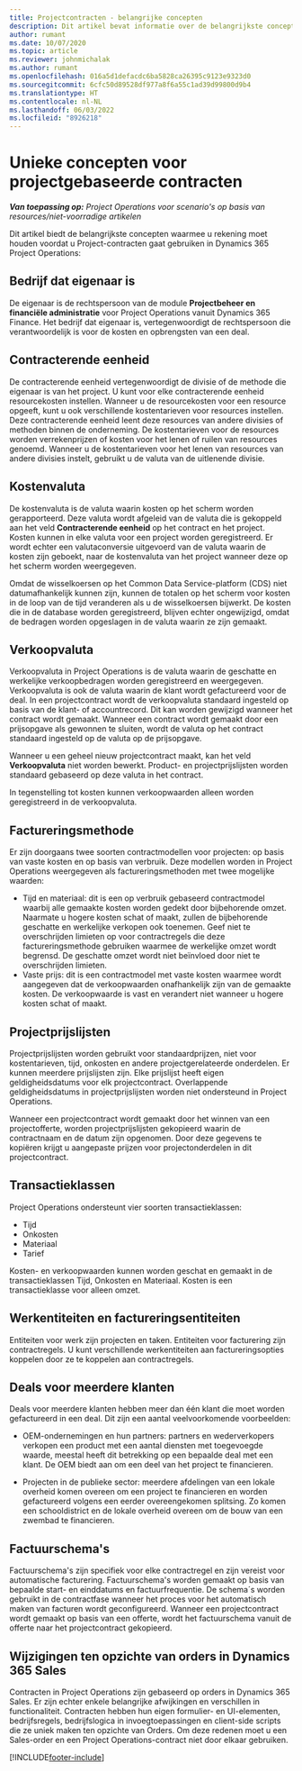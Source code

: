 ```yaml
---
title: Projectcontracten - belangrijke concepten
description: Dit artikel bevat informatie over de belangrijkste concepten van projectcontracten in Project Operations.
author: rumant
ms.date: 10/07/2020
ms.topic: article
ms.reviewer: johnmichalak
ms.author: rumant
ms.openlocfilehash: 016a5d1defacdc6ba5828ca26395c9123e9323d0
ms.sourcegitcommit: 6cfc50d89528df977a8f6a55c1ad39d99800d9b4
ms.translationtype: HT
ms.contentlocale: nl-NL
ms.lasthandoff: 06/03/2022
ms.locfileid: "8926218"
---
```

# <a name="concepts-unique-to-project-based-contracts"></a>Unieke concepten voor projectgebaseerde contracten

_**Van toepassing op:** Project Operations voor scenario's op basis van resources/niet-voorradige artikelen_



Dit artikel biedt de belangrijkste concepten waarmee u rekening moet houden voordat u Project-contracten gaat gebruiken in Dynamics 365 Project Operations:

## <a name="owning-company"></a>Bedrijf dat eigenaar is

De eigenaar is de rechtspersoon van de module **Projectbeheer en financiële administratie** voor Project Operations vanuit Dynamics 365 Finance. Het bedrijf dat eigenaar is, vertegenwoordigt de rechtspersoon die verantwoordelijk is voor de kosten en opbrengsten van een deal.

## <a name="contracting-unit"></a>Contracterende eenheid

De contracterende eenheid vertegenwoordigt de divisie of de methode die eigenaar is van het project. U kunt voor elke contracterende eenheid resourcekosten instellen. Wanneer u de resourcekosten voor een resource opgeeft, kunt u ook verschillende kostentarieven voor resources instellen. Deze contracterende eenheid leent deze resources van andere divisies of methoden binnen de onderneming. De kostentarieven voor de resources worden verrekenprijzen of kosten voor het lenen of ruilen van resources genoemd. Wanneer u de kostentarieven voor het lenen van resources van andere divisies instelt, gebruikt u de valuta van de uitlenende divisie.

## <a name="cost-currency"></a>Kostenvaluta

De kostenvaluta is de valuta waarin kosten op het scherm worden gerapporteerd. Deze valuta wordt afgeleid van de valuta die is gekoppeld aan het veld **Contracterende eenheid** op het contract en het project. Kosten kunnen in elke valuta voor een project worden geregistreerd. Er wordt echter een valutaconversie uitgevoerd van de valuta waarin de kosten zijn geboekt, naar de kostenvaluta van het project wanneer deze op het scherm worden weergegeven.

Omdat de wisselkoersen op het Common Data Service-platform (CDS) niet datumafhankelijk kunnen zijn, kunnen de totalen op het scherm voor kosten in de loop van de tijd veranderen als u de wisselkoersen bijwerkt. De kosten die in de database worden geregistreerd, blijven echter ongewijzigd, omdat de bedragen worden opgeslagen in de valuta waarin ze zijn gemaakt.

## <a name="sales-currency"></a>Verkoopvaluta

Verkoopvaluta in Project Operations is de valuta waarin de geschatte en werkelijke verkoopbedragen worden geregistreerd en weergegeven. Verkoopvaluta is ook de valuta waarin de klant wordt gefactureerd voor de deal. In een projectcontract wordt de verkoopvaluta standaard ingesteld op basis van de klant- of accountrecord. Dit kan worden gewijzigd wanneer het contract wordt gemaakt. Wanneer een contract wordt gemaakt door een prijsopgave als gewonnen te sluiten, wordt de valuta op het contract standaard ingesteld op de valuta op de prijsopgave.

Wanneer u een geheel nieuw projectcontract maakt, kan het veld **Verkoopvaluta** niet worden bewerkt. Product- en projectprijslijsten worden standaard gebaseerd op deze valuta in het contract.

In tegenstelling tot kosten kunnen verkoopwaarden alleen worden geregistreerd in de verkoopvaluta.

## <a name="billing-method"></a>Factureringsmethode

Er zijn doorgaans twee soorten contractmodellen voor projecten: op basis van vaste kosten en op basis van verbruik. Deze modellen worden in Project Operations weergegeven als factureringsmethoden met twee mogelijke waarden:

- Tijd en materiaal: dit is een op verbruik gebaseerd contractmodel waarbij alle gemaakte kosten worden gedekt door bijbehorende omzet. Naarmate u hogere kosten schat of maakt, zullen de bijbehorende geschatte en werkelijke verkopen ook toenemen. Geef niet te overschrijden limieten op voor contractregels die deze factureringsmethode gebruiken waarmee de werkelijke omzet wordt begrensd. De geschatte omzet wordt niet beïnvloed door niet te overschrijden limieten.
- Vaste prijs: dit is een contractmodel met vaste kosten waarmee wordt aangegeven dat de verkoopwaarden onafhankelijk zijn van de gemaakte kosten. De verkoopwaarde is vast en verandert niet wanneer u hogere kosten schat of maakt.

## <a name="project-price-lists"></a>Projectprijslijsten

Projectprijslijsten worden gebruikt voor standaardprijzen, niet voor kostentarieven, tijd, onkosten en andere projectgerelateerde onderdelen. Er kunnen meerdere prijslijsten zijn. Elke prijslijst heeft eigen geldigheidsdatums voor elk projectcontract. Overlappende geldigheidsdatums in projectprijslijsten worden niet ondersteund in Project Operations.

Wanneer een projectcontract wordt gemaakt door het winnen van een projectofferte, worden projectprijslijsten gekopieerd waarin de contractnaam en de datum zijn opgenomen. Door deze gegevens te kopiëren krijgt u aangepaste prijzen voor projectonderdelen in dit projectcontract.

## <a name="transaction-classes"></a>Transactieklassen

Project Operations ondersteunt vier soorten transactieklassen:

- Tijd
- Onkosten
- Materiaal
- Tarief

Kosten- en verkoopwaarden kunnen worden geschat en gemaakt in de transactieklassen Tijd, Onkosten en Materiaal. Kosten is een transactieklasse voor alleen omzet.

## <a name="work-entities-and-billing-entities"></a>Werkentiteiten en factureringsentiteiten

Entiteiten voor werk zijn projecten en taken. Entiteiten voor facturering zijn contractregels. U kunt verschillende werkentiteiten aan factureringsopties koppelen door ze te koppelen aan contractregels.

## <a name="multi-customer-deals"></a>Deals voor meerdere klanten

Deals voor meerdere klanten hebben meer dan één klant die moet worden gefactureerd in een deal. Dit zijn een aantal veelvoorkomende voorbeelden:

- OEM-ondernemingen en hun partners: partners en wederverkopers verkopen een product met een aantal diensten met toegevoegde waarde, meestal heeft dit betrekking op een bepaalde deal met een klant. De OEM biedt aan om een deel van het project te financieren. 

- Projecten in de publieke sector: meerdere afdelingen van een lokale overheid komen overeen om een project te financieren en worden gefactureerd volgens een eerder overeengekomen splitsing. Zo komen een schooldistrict en de lokale overheid overeen om de bouw van een zwembad te financieren.

## <a name="invoice-schedules"></a>Factuurschema's

Factuurschema's zijn specifiek voor elke contractregel en zijn vereist voor automatische facturering. Factuurschema's worden gemaakt op basis van bepaalde start- en einddatums en factuurfrequentie. De schema´s worden gebruikt in de contractfase wanneer het proces voor het automatisch maken van facturen wordt geconfigureerd. Wanneer een projectcontract wordt gemaakt op basis van een offerte, wordt het factuurschema vanuit de offerte naar het projectcontract gekopieerd.

## <a name="changes-from-dynamics-365-sales-orders"></a>Wijzigingen ten opzichte van orders in Dynamics 365 Sales

Contracten in Project Operations zijn gebaseerd op orders in Dynamics 365 Sales. Er zijn echter enkele belangrijke afwijkingen en verschillen in functionaliteit. Contracten hebben hun eigen formulier- en UI-elementen, bedrijfsregels, bedrijfslogica in invoegtoepassingen en client-side scripts die ze uniek maken ten opzichte van Orders. Om deze redenen moet u een Sales-order en een Project Operations-contract niet door elkaar gebruiken.


[!INCLUDE[footer-include](../includes/footer-banner.md)]

